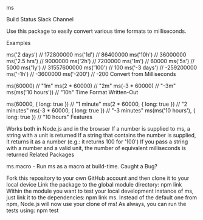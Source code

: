 ms

Build Status Slack Channel

Use this package to easily convert various time formats to milliseconds.

Examples

ms('2 days')  // 172800000
ms('1d')      // 86400000
ms('10h')     // 36000000
ms('2.5 hrs') // 9000000
ms('2h')      // 7200000
ms('1m')      // 60000
ms('5s')      // 5000
ms('1y')      // 31557600000
ms('100')     // 100
ms('-3 days') // -259200000
ms('-1h')     // -3600000
ms('-200')    // -200
Convert from Milliseconds

ms(60000)             // "1m"
ms(2 * 60000)         // "2m"
ms(-3 * 60000)        // "-3m"
ms(ms('10 hours'))    // "10h"
Time Format Written-Out

ms(60000, { long: true })             // "1 minute"
ms(2 * 60000, { long: true })         // "2 minutes"
ms(-3 * 60000, { long: true })        // "-3 minutes"
ms(ms('10 hours'), { long: true })    // "10 hours"
Features

Works both in Node.js and in the browser
If a number is supplied to ms, a string with a unit is returned
If a string that contains the number is supplied, it returns it as a number (e.g.: it returns 100 for '100')
If you pass a string with a number and a valid unit, the number of equivalent milliseconds is returned
Related Packages

ms.macro - Run ms as a macro at build-time.
Caught a Bug?

Fork this repository to your own GitHub account and then clone it to your local device
Link the package to the global module directory: npm link
Within the module you want to test your local development instance of ms, just link it to the dependencies: npm link ms. Instead of the default one from npm, Node.js will now use your clone of ms!
As always, you can run the tests using: npm test
